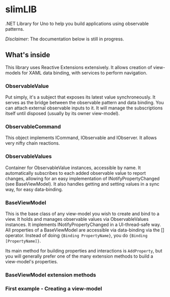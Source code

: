 # slimLIB
.NET Library for Uno to help you build applications using observable patterns.

_Disclaimer_: The documentation below is still in progress.

## What's inside
This library uses Reactive Extensions extensively. It allows creation of view-models for XAML data binding, with services to perform navigation.

### ObservableValue
Put simply, it's a subject that exposes its latest value synchroneously. It serves as the bridge between the observable pattern and data binding. You can attach external observable inputs to it. It will manage the subscriptions itself until disposed (usually by its owner view-model).

### ObservableCommand
This object implements ICommand, IObservable and IObserver. It allows very nifty chain reactions.

### ObservableValues
Container for ObservableValue instances, accessible by name. It automatically subscribes to each added observable value to report changes, allowing for an easy implementation of INotifyPropertyChanged (see BaseViewModel). It also handles getting and setting values in a sync way, for easy data-binding.

### BaseViewModel
This is the base class of any view-model you wish to create and bind to a view. It holds and manages observable values via ObservableValues instances. It implements INotifyPropertyChanged in a UI-thread-safe way. All properties of a BaseViewModel are accessible via data-binding via the [] operator. Instead of doing `{Binding PropertyName}`, you do `{Binding [PropertyName]}`.

Its main method for building properties and interactions is `AddProperty`, but you will generally prefer one of the many extension methods to build a view-model's properties.

### BaseViewModel extension methods

### First example - Creating a view-model
